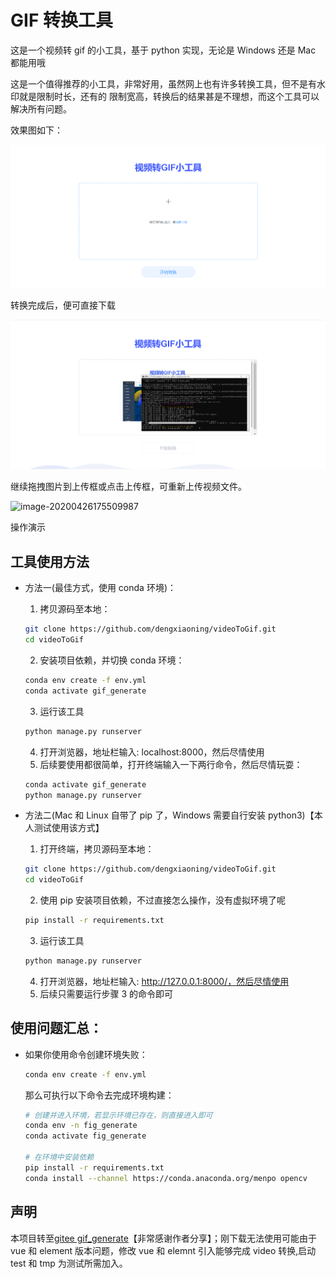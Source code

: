# GIF 转换工具

这是一个视频转 gif 的小工具，基于 python 实现，无论是 Windows 还是 Mac 都能用哦

这是一个值得推荐的小工具，非常好用，虽然网上也有许多转换工具，但不是有水印就是限制时长，还有的
限制宽高，转换后的结果甚是不理想，而这个工具可以解决所有问题。

效果图如下：

![image-20200426175354454](image/README.asset/image-20200426175354454.png)

转换完成后，便可直接下载

![image-20200426175509987](image/README.asset/image-20200426175509987.png)

继续拖拽图片到上传框或点击上传框，可重新上传视频文件。

![image-20200426175509987](tmp/gifs/视频转gif.gif)

操作演示

## 工具使用方法

- 方法一(最佳方式，使用 conda 环境)：

  1. 拷贝源码至本地：

  ```bash
  git clone https://github.com/dengxiaoning/videoToGif.git
  cd videoToGif
  ```

  2. 安装项目依赖，并切换 conda 环境：

  ```bash
  conda env create -f env.yml
  conda activate gif_generate
  ```

  3. 运行该工具

  ```bash
  python manage.py runserver
  ```

  4. 打开浏览器，地址栏输入: localhost:8000，然后尽情使用
  5. 后续要使用都很简单，打开终端输入一下两行命令，然后尽情玩耍：

  ```bash
  conda activate gif_generate
  python manage.py runserver
  ```

- 方法二(Mac 和 Linux 自带了 pip 了，Windows 需要自行安装 python3)【本人测试使用该方式】

  1. 打开终端，拷贝源码至本地：

  ```bash
  git clone https://github.com/dengxiaoning/videoToGif.git
  cd videoToGif
  ```

  2. 使用 pip 安装项目依赖，不过直接怎么操作，没有虚拟环境了呢

  ```bash
  pip install -r requirements.txt
  ```

  3. 运行该工具

  ```bash
  python manage.py runserver
  ```

  4. 打开浏览器，地址栏输入: http://127.0.0.1:8000/，然后尽情使用
  5. 后续只需要运行步骤 3 的命令即可

## 使用问题汇总：

- 如果你使用命令创建环境失败：

  ```bash
  conda env create -f env.yml
  ```

  那么可执行以下命令去完成环境构建：

  ```bash
  # 创建并进入环境，若显示环境已存在，则直接进入即可
  conda env -n fig_generate
  conda activate fig_generate

  # 在环境中安装依赖
  pip install -r requirements.txt
  conda install --channel https://conda.anaconda.org/menpo opencv
  ```

## 声明

本项目转至[gitee gif_generate](https://gitee.com/OrganizationStudy/gif_generate?_from=gitee_search)【非常感谢作者分享】；刚下载无法使用可能由于 vue 和 element 版本问题，修改 vue 和 elemnt 引入能够完成 video 转换,启动 test 和 tmp 为测试所需加入。
